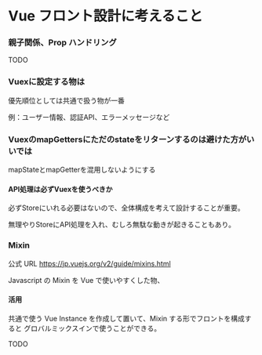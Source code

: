 # Vue フロント設計に考えること

### 親子関係、Prop ハンドリング

TODO

### Vuexに設定する物は

優先順位としては共通で扱う物が一番

例：ユーザー情報、認証API、エラーメッセージなど

### VuexのmapGettersにただのstateをリターンするのは避けた方がいいでは

mapStateとmapGetterを混用しないようにする

#### API処理は必ずVuexを使うべきか

必ずStoreにいれる必要はないので、全体構成を考えて設計することが重要。

無理やりStoreにAPI処理を入れ、むしろ無駄な動きが起きることもあり。

### Mixin

公式 URL
<https://jp.vuejs.org/v2/guide/mixins.html>

Javascript の Mixin を Vue で使いやすくした物、

#### 活用

共通で使う Vue Instance を作成して置いて、Mixin する形でフロントを構成すると
グロバルミックスインで使うことができる。

TODO
